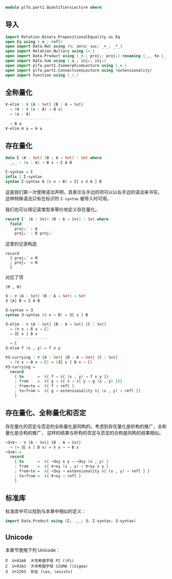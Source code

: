 ```agda
module plfa.part1.QuantifiersLecture where
```

## 导入

```agda
import Relation.Binary.PropositionalEquality as Eq
open Eq using (_≡_; refl)
open import Data.Nat using (ℕ; zero; suc; _+_; _*_)
open import Relation.Nullary using (¬_)
open import Data.Product using (_×_; proj₁; proj₂) renaming (_,_ to ⟨_,_⟩)
open import Data.Sum using (_⊎_; inj₁; inj₂)
open import plfa.part1.IsomorphismLecture using (_≃_)
open import plfa.part1.ConnectivesLecture using (extensionality)
open import Function using (_∘_)
```

## 全称量化

```agda
∀-elim : ∀ {A : Set} {B : A → Set}
  → (H : ∀ (x : A) → B x)
  → (a : A)
    -----------------
  → B a
∀-elim H a = H a
```

## 存在量化

```agda
data Σ (A : Set) (B : A → Set) : Set where
  _,_ : (x : A) → B x → Σ A B
```

```agda
Σ-syntax = Σ
infix 2 Σ-syntax
syntax Σ-syntax A (λ x → B) = Σ[ x ∈ A ] B
```

这是我们第一次使用语法声明，其表示左手边的项可以以右手边的语法来书写。
这种特殊语法只有在标识符 `Σ-syntax` 被导入时可用。

我们也可以用记录类型来等价地定义存在量化。

```agda
record Σ′ (A : Set) (B : A → Set) : Set where
  field
    proj₁′ : A
    proj₂′ : B proj₁′
```

这里的记录构造

    record
      { proj₁′ = M
      ; proj₂′ = N
      }

对应了项

    (M , N)

```agda
∃ : ∀ {A : Set} (B : A → Set) → Set
∃ {A} B = Σ A B

∃-syntax = ∃
syntax ∃-syntax (λ x → B) = ∃[ x ] B
```

```agda
∃-elim : ∀ {A : Set} {B : A → Set} {C : Set}
  → (∀ x → B x → C)
  → ∃[ x ] B x
    ---------------
  → C
∃-elim f (x , y) = f x y
```

```agda
∀∃-currying : ∀ {A : Set} {B : A → Set} {C : Set}
  → (∀ x → B x → C) ≃ (∃[ x ] B x → C)
∀∃-currying =
  record
    { to      =  λ{ f → λ{ (x , y) → f x y }}
    ; from    =  λ{ g → λ{ x → λ{ y → g (x , y) }}}
    ; from∘to =  λ{ f → refl }
    ; to∘from =  λ{ g → extensionality λ{ (x , y) → refl }}
    }
```

## 存在量化、全称量化和否定

存在量化的否定与否定的全称量化是同构的。考虑到存在量化是析构的推广，全称量化是合构的推广，
这样的结果与析构的否定与否定的合构是同构的结果相似。

```agda
¬∃≃∀¬ : ∀ {A : Set} {B : A → Set}
  → (¬ ∃[ x ] B x) ≃ ∀ x → ¬ B x
¬∃≃∀¬ =
  record
    { to      =  λ{ ¬∃xy x y → ¬∃xy (x , y) }
    ; from    =  λ{ ∀¬xy (x , y) → ∀¬xy x y }
    ; from∘to =  λ{ ¬∃xy → extensionality λ{ (x , y) → refl } }
    ; to∘from =  λ{ ∀¬xy → refl }
    }
```

## 标准库

标准库中可以找到与本章中相似的定义：

```agda
import Data.Product using (Σ; _,_; ∃; Σ-syntax; ∃-syntax)
```

## Unicode

本章节使用下列 Unicode：

    Π  U+03A0  大写希腊字母 PI (\Pi)
    Σ  U+03A3  大写希腊字母 SIGMA (\Sigma)
    ∃  U+2203  存在 (\ex, \exists)
